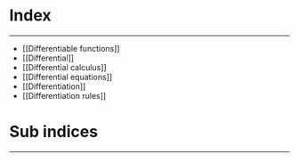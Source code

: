 # Index
---
- [[Differentiable functions]]
- [[Differential]]
- [[Differential calculus]]
- [[Differential equations]]
- [[Differentiation]]
- [[Differentiation rules]]

# Sub indices
---